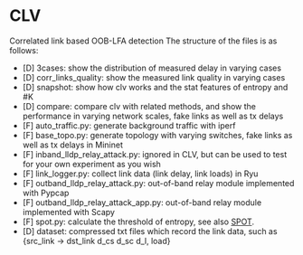 # CLV
Correlated link based OOB-LFA detection
The structure of the files is as follows:

+ [D] 3cases: show the distribution of measured delay in varying cases
+ [D] corr_links_quality: show the measured link quality in varying cases
+ [D] snapshot: show how clv works and the stat features of entropy and #K
+ [D] compare: compare clv with related methods, and show the performance in varying network scales, fake links as well as tx delays  
+ [F] auto_traffic.py: generate background traffic with iperf
+ [F] base_topo.py: generate topology with varying switches, fake links as well as tx delays in Mininet
+ [F] inband_lldp_relay_attack.py: ignored in CLV, but can be used to test for your own experiment as you wish
+ [F] link_logger.py: collect link data (link delay, link loads) in Ryu
+ [F] outband_lldp_relay_attack.py: out-of-band relay module implemented with Pypcap
+ [F] outband_lldp_relay_attack_app.py: out-of-band relay module implemented with Scapy
+ [F] spot.py: calculate the threshold of entropy, see also [SPOT](https://github.com/Amossys-team/SPOT).
+ [D] dataset: compressed txt files which record the link data, such as {src_link -> dst_link d_cs d_sc d_l, load}
